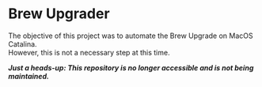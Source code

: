 # Brew Upgrader

The objective of this project was to automate the Brew Upgrade on MacOS Catalina.  
However, this is not a necessary step at this time.

***Just a heads-up: This repository is no longer accessible and is not being maintained.***
